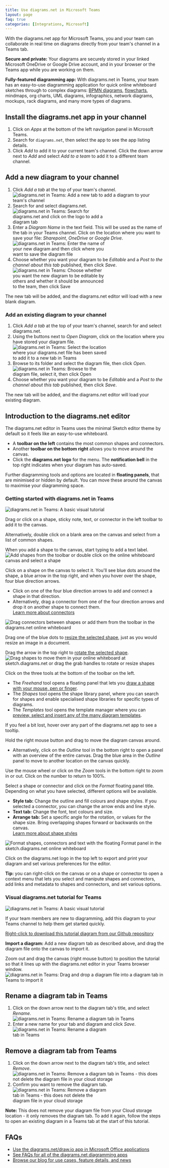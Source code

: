 ```yaml
---
title: Use diagrams.net in Microsoft Teams
layout: page
faq: true
categories: [Integrations, Microsoft]
---
```


With the diagrams.net app for Microsoft Teams, you and your team can collaborate in real time on diagrams directly from your team's channel in a Teams tab.

**Secure and private:** Your diagrams are securely stored in your linked Microsoft OneDrive or Google Drive account, and in your browser or the Teams app while you are working on them. 

**Fully-featured diagramming app:** With diagrams.net in Teams, your team has an easy-to-use diagramming application for quick online whiteboard sketches through to complex diagrams: [BPMN diagrams](/blog/bpmn-2-0.html), [flowcharts](/doc/getting-started-basic-flow-chart.html), mindmaps, org charts, UML diagrams, infographics, network diagrams, mockups, rack diagrams, and many more types of diagrams.

## Install the diagrams.net app in your channel

1. Click on _Apps_ at the bottom of the left navigation panel in Microsoft Teams. 
2. Search for ``diagrams.net``, then select the app to see the app listing details.
3. Click _Add_ to add it to your current team's channel. Click the down arrow next to _Add_ and select _Add to a team_ to add it to a different team channel.

## Add a new diagram to your channel

1. Click _Add a tab_ at the top of your team's channel. 
<br /><img src="/assets/img/blog/microsoft-teams-add-tab1.png" style="width=100%;max-width:600px;height:auto;" alt="diagrams.net in Teams: Add a new tab to add a diagram to your team's channel">
2. Search for and select diagrams.net.
<br /><img src="/assets/img/blog/microsoft-teams-add-tab2.png" style="width=100%;max-width:300px;height:auto;" alt="diagrams.net in Teams: Search for diagrams.net and click on the logo to add a diagram tab">
3. Enter a _Diagram Name_ in the text field. This will be used as the name of the tab in your Teams channel. Click on the location where you want to save your file: _Sharepoint_, _OneDrive_ or _Google Drive_. 
<br /><img src="/assets/img/blog/microsoft-teams-new-diagram1.png" style="width=100%;max-width:300px;height:auto;" alt="diagrams.net in Teams: Enter the name of your new diagram and then click where you want to save the diagram file">
4. Choose whether you want your diagram to be _Editable_ and a _Post to the channel about this tab_ published, then click _Save_. 
<br /><img src="/assets/img/blog/microsoft-teams-new-diagram2.png" style="width=100%;max-width:300px;height:auto;" alt="diagrams.net in Teams: Choose whether you want the new diagram to be editable by others and whether it should be announced to the team, then click Save">

The new tab will be added, and the diagrams.net editor will load with a new blank diagram.

### Add an existing diagram to your channel

1. Click _Add a tab_ at the top of your team's channel, search for and select diagrams.net.
2. Using the buttons next to _Open Diagram_, click on the location where you have stored your diagram file. 
<br /><img src="/assets/img/blog/microsoft-teams-open-diagrams.png" style="width=100%;max-width:300px;height:auto;" alt="diagrams.net in Teams: Select the location where your diagrams.net file has been saved to add it to a new tab in Teams">
3. Browse to its folder and select the diagram file, then click _Open_.
<br /><img src="/assets/img/blog/microsoft-teams-open-diagram2.png" style="width=100%;max-width:300px;height:auto;" alt="diagrams.net in Teams: Browse to the diagram file, select it, then click Open">
4. Choose whether you want your diagram to be _Editable_ and a _Post to the channel about this tab_ published, then click _Save_. 

The new tab will be added, and the diagrams.net editor will load your existing diagram.

## Introduction to the diagrams.net editor

The diagrams.net editor in Teams uses the minimal Sketch editor theme by default so it feels like an easy-to-use whiteboard. 

* A **toolbar on the left** contains the most common shapes and connectors. 
* Another **toolbar on the bottom right** allows you to move around the canvas. 
* Click the **diagrams.net logo** for the menu. The **notification bell** in the top right indicates when your diagram has auto-saved.

Further diagramming tools and options are located in **floating panels**, that are minimised or hidden by default. You can move these around the canvas to maximise your diagramming space.

### Getting started with diagrams.net in Teams

<img src="/assets/img/blog/diagrams-in-teams-tutorial.png" style="width=100%;max-width:600px;height:auto;" alt="diagrams.net in Teams: A basic visual tutorial">

Drag or click on a shape, sticky note, text, or connector in the left toolbar to add it to the canvas. 

Alternatively, double click on a blank area on the canvas and select from a list of common shapes. 

When you add a shape to the canvas, start typing to add a text label. 
<br /><img src="/assets/img/blog/online-whiteboard-add-shapes.gif" style="width=100%;max-width:600px;height:auto;" alt="Add shapes from the toolbar or double click on the online whiteboard canvas and select a shape">

Click on a shape on the canvas to select it. You'll see blue dots around the shape, a blue arrow in the top right, and when you hover over the shape, four blue direction arrows. 
   * Click on one of the four blue direction arrows to add and connect a shape in that direction. 
   * Alternatively, drag a connector from one of the four direction arrows and drop it on another shape to connect them. 
   <br />[Learn more about connectors](/doc/faq/connectors.html)

<img src="/assets/img/blog/online-whiteboard-add-connectors.gif" style="width=100%;max-width:600px;height:auto;" alt="Drag connectors between shapes or add them from the toolbar in the diagrams.net online whiteboard">

Drag one of the blue dots to [resize the selected shape](/doc/faq/shape-resize.html), just as you would resize an image in a document. 

Drag the arrow in the top right to [rotate the selected shape](/doc/faq/shape-rotate.html). 
<br /><img src="/assets/img/blog/online-whiteboard-resize-rotate-move-shapes.gif" style="width=100%;max-width:600px;height:auto;" alt="Drag shapes to move them in your online whiteboard at sketch.diagrams.net or drag the grab handles to rotate or resize shapes">

Click on the three tools at the bottom of the toolbar on the left. 
   * The _Freehand_ tool opens a floating panel that lets you [draw a shape with your mouse, pen or finger](/blog/freehand-drawing.html). 
   * The _Shapes_ tool opens the shape library panel, where you can search for shapes and enable specialised shape libraries for specific types of diagrams. 
   * The _Templates_ tool opens the template manager where you can [preview, select and insert any of the many diagram templates](/blog/template-diagrams.html).

If you feel a bit lost, hover over any part of the diagrams.net app to see a tooltip.

Hold the right mouse button and drag to move the diagram canvas around. 
   * Alternatively, click on the _Outline_ tool in the bottom right to open a panel with an overview of the entire canvas. Drag the blue area in the _Outline_ panel to move to another location on the canvas quickly.

Use the mouse wheel or click on the _Zoom_ tools in the bottom right to zoom in or out. Click on the number to return to 100%.

Select a shape or connector and click on the _Format_ floating panel title. Depending on what you have selected, different options will be available.
   * **Style tab:** Change the outline and fill colours and shape styles. If you selected a connector, you can change the arrow ends and line style. 
   * **Text tab:** Change the font, text colours and size. 
   * **Arrange tab:** Set a specific angle for the rotation, or values for the shape size. Bring overlapping shapes forward or backwards on the canvas.
   <br />[Learn more about shape styles](/doc/faq/shape-styles.html)

<img src="/assets/img/blog/online-whiteboard-formatting.gif" style="width=100%;max-width:600px;height:auto;" alt="Format shapes, connectors and text with the floating Format panel in the sketch.diagrams.net online whiteboard">

Click on the diagrams.net logo in the top left to export and print your diagram and set various preferences for the editor. 

**Tip:** you can right-click on the canvas or on a shape or connector to open a context menu that lets you select and manipute shapes and connectors, add links and metadata to shapes and connectors, and set various options.

### Visual diagrams.net tutorial for Teams

<img src="/assets/img/blog/diagrams-in-teams-tutorial.png" style="width=100%;max-width:600px;height:auto;" alt="diagrams.net in Teams: A basic visual tutorial">

If your team members are new to diagramming, add this diagram to your Teams channel to help them get started quickly. 

[Right-click to download this tutorial diagram from our Github repository](https://raw.githubusercontent.com/jgraph/drawio-diagrams/master/blog/diagrams-in-teams-tutorial.drawio) 

**Import a diagram:** Add a new diagram tab as described above, and drag the diagram file onto the canvas to import it.

Zoom out and drag the canvas (right mouse button) to position the tutorial so that it lines up with the diagrams.net editor in your Teams browser window.
<img src="/assets/img/blog/diagrams-in-teams-import-diagram.gif" style="width=100%;max-width:600px;height:auto;" alt="diagrams.net in Teams: Drag and drop a diagram file into a diagram tab in Teams to import it">

## Rename a diagram tab in Teams

1. Click on the down arrow next to the diagram tab's title, and select _Rename_. 
<br /><img src="/assets/img/blog/microsoft-teams-rename-diagram1.png" style="width=100%;max-width:500px;height:auto;" alt="diagrams.net in Teams: Rename a diagram tab in Teams">
2. Enter a new name for your tab and diagram and click _Save_.
<br /><img src="/assets/img/blog/microsoft-teams-rename-diagram2.png" style="width=100%;max-width:300px;height:auto;" alt="diagrams.net in Teams: Rename a diagram tab in Teams">

## Remove a diagram tab from Teams

1. Click on the down arrow next to the diagram tab's title, and select _Remove_. 
<br /><img src="/assets/img/blog/microsoft-teams-remove-diagram1.png" style="width=100%;max-width:500px;height:auto;" alt="diagrams.net in Teams: Remove a diagram tab in Teams - this does not delete the diagram file in your cloud storage">
2. Confirm you want to remove the diagram tab. 
<br /><img src="/assets/img/blog/microsoft-teams-remove-diagram2.png" style="width=100%;max-width:300px;height:auto;" alt="diagrams.net in Teams: Remove a diagram tab in Teams - this does not delete the diagram file in your cloud storage">

**Note:** This does not remove your diagram file from your Cloud storage location - it only removes the diagram tab. To add it again, follow the steps to open an existing diagram in a Teams tab at the start of this tutorial.

## FAQs

* [Use the diagrams.net/draw.io app in Microsoft Office applications](/doc/faq/microsoft-office-diagrams.html)
* [See FAQs for all of the diagrams.net diagramming apps](/doc/faq/)
* [Browse our blog for use cases, feature details, and news](/blog/)